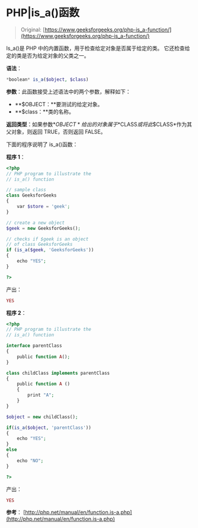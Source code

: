 # PHP|is_a()函数

> Original: [https://www.geeksforgeeks.org/php-is_a-function/](https://www.geeksforgeeks.org/php-is_a-function/)

Is_a()是 PHP 中的内置函数，用于检查给定对象是否属于给定的类。 它还检查给定的类是否为给定对象的父类之一。

**语法**：

```php
*boolean* is_a($object, $class)

```

**参数**：此函数接受上述语法中的两个参数，解释如下：

*   **$OBJECT：**要测试的给定对象。
*   **$class：**类的名称。

**返回类型**：如果参数*$OBJECT*给出的对象属于*$CLASS*或将此*$CLASS*作为其父对象，则返回 TRUE，否则返回 FALSE。

下面的程序说明了 is_a()函数：

**程序 1**：

```php
<?php
// PHP program to illustrate the 
// is_a() function

// sample class
class GeeksforGeeks
{
    var $store = 'geek';
}

// create a new object
$geek = new GeeksforGeeks();

// checks if $geek is an object
// of class GeeksforGeeks
if (is_a($geek, 'GeeksforGeeks')) 
{
    echo "YES";
}

?>
```

产出：

```php
YES

```

**程序 2**：

```php
<?php
// PHP program to illustrate the 
// is_a() function

interface parentClass 
{
    public function A();
}

class childClass implements parentClass 
{
    public function A () 
    {
        print "A";
    }
}

$object = new childClass();

if(is_a($object, 'parentClass'))
{
    echo "YES";
}
else
{
    echo "NO";
}

?>
```

产出：

```php
YES

```

**参考**：
[http://php.net/manual/en/function.is-a.php](http://php.net/manual/en/function.is-a.php)